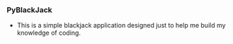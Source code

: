### PyBlackJack

- This is a simple blackjack application designed just to help me build my knowledge of coding.
